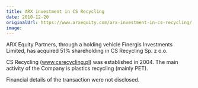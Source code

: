 ```yaml
---
title: ARX investment in CS Recycling
date: 2010-12-20
originalUrl: https://www.arxequity.com/arx-investment-in-cs-recycling/
image:
---
```


ARX Equity Partners, through a holding vehicle Finergis Investments Limited, has acquired 51% shareholding in CS Recycling Sp. z o.o.

CS Recycling (www.csrecycling.pl) was established in 2004. The main activity of the Company is plastics recycling (mainly PET).

Financial details of the transaction were not disclosed.
